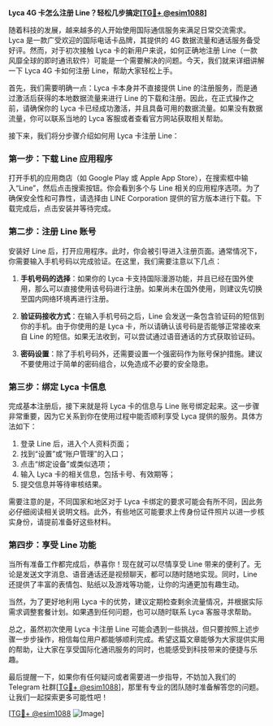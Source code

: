 **Lyca 4G 卡怎么注册 Line？轻松几步搞定[[TG💪+ @esim1088](https://t.me/s/esim1088)]**

随着科技的发展，越来越多的人开始使用国际通信服务来满足日常交流需求。Lyca 是一款广受欢迎的国际电话卡品牌，其提供的 4G 数据流量和通话服务备受好评。然而，对于初次接触 Lyca 卡的新用户来说，如何正确地注册 Line（一款风靡全球的即时通讯软件）可能是一个需要解决的问题。今天，我们就来详细讲解一下 Lyca 4G 卡如何注册 Line，帮助大家轻松上手。

首先，我们需要明确一点：Lyca 卡本身并不直接提供 Line 的注册服务，而是通过激活后获得的本地数据流量来进行 Line 的下载和注册。因此，在正式操作之前，请确保你的 Lyca 卡已经成功激活，并且具备可用的数据流量。如果没有数据流量，你可以联系当地的 Lyca 客服或者查看官方网站获取相关帮助。

接下来，我们将分步骤介绍如何用 Lyca 卡注册 Line：

### 第一步：下载 Line 应用程序

打开手机的应用商店（如 Google Play 或 Apple App Store），在搜索框中输入“Line”，然后点击搜索按钮。你会看到多个与 Line 相关的应用程序选项。为了确保安全性和可靠性，请选择由 LINE Corporation 提供的官方版本进行下载。下载完成后，点击安装并等待完成。

### 第二步：注册 Line 账号

安装好 Line 后，打开应用程序。此时，你会被引导进入注册页面。通常情况下，你需要输入手机号码以完成验证。在这里，我们需要注意以下几点：

1. **手机号码的选择**：如果你的 Lyca 卡支持国际漫游功能，并且已经在国外使用，那么可以直接使用该号码进行注册。如果尚未在国外使用，则建议先切换至国内网络环境再进行注册。
   
2. **验证码接收方式**：在输入手机号码之后，Line 会发送一条包含验证码的短信到你的手机。由于你使用的是 Lyca 卡，所以请确认该号码是否能够正常接收来自 Line 的短信。如果无法收到，可以尝试通过语音通话的方式获取验证码。

3. **密码设置**：除了手机号码外，还需要设置一个强密码作为账号保护措施。建议不要使用过于简单的密码组合，以免造成不必要的安全隐患。

### 第三步：绑定 Lyca 卡信息

完成基本注册后，接下来就是将 Lyca 卡的信息与 Line 账号绑定起来。这一步骤非常重要，因为它关系到你在使用过程中能否顺利享受 Lyca 提供的服务。具体方法如下：

1. 登录 Line 后，进入个人资料页面；
2. 找到“设置”或“账户管理”的入口；
3. 点击“绑定设备”或类似选项；
4. 输入 Lyca 卡的相关信息，包括卡号、有效期等；
5. 提交信息并等待审核结果。

需要注意的是，不同国家和地区对于 Lyca 卡绑定的要求可能会有所不同，因此务必仔细阅读相关说明文档。此外，有些地区可能要求上传身份证件照片以进一步核实身份，请提前准备好这些材料。

### 第四步：享受 Line 功能

当所有准备工作都完成后，恭喜你！现在就可以尽情享受 Line 带来的便利了。无论是发送文字消息、语音通话还是视频聊天，都可以随时随地实现。同时，Line 还提供了丰富的表情包、贴纸以及游戏等功能，让你的沟通更加有趣生动。

当然，为了更好地利用 Lyca 卡的优势，建议定期检查剩余流量情况，并根据实际需求调整套餐计划。如果遇到任何问题，也可以随时联系 Lyca 客服寻求帮助。

总之，虽然初次使用 Lyca 卡注册 Line 可能会遇到一些挑战，但只要按照上述步骤一步步操作，相信每位用户都能够顺利完成。希望这篇文章能够为大家提供实用的帮助，让大家在享受国际化通讯服务的同时，也能感受到科技带来的便捷与乐趣。

最后提醒一下，如果你有任何疑问或者需要进一步指导，不妨加入我们的 Telegram 社群[[TG💪+ @esim1088](https://t.me/s/esim1088)]，那里有专业的团队随时准备解答您的问题。让我们一起探索更多可能性吧！

[[TG💪+ @esim1088](https://t.me/s/esim1088) ![Image](https://i.postimg.cc/4NQfJmqS/Snipaste-2025-05-13-00-14-12.png)]